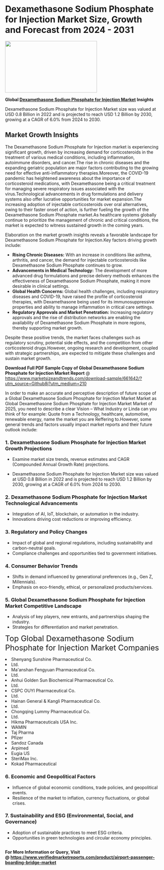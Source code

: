 <H1>Dexamethasone Sodium Phosphate for Injection Market Size, Growth and Forecast from 2024 - 2031</H1><img class="aligncenter size-medium wp-image-584254" src="https://thirdeyenews.in/wp-content/uploads/2024/09/Global-Market-Research-300x168.jpeg" alt="" width="300" height="168" /><p><strong>Global&nbsp;<a href="https://www.marketsizeandtrends.com/download-sample/661642/?utm_source=Github8j?utm_medium=210">Dexamethasone Sodium Phosphate for Injection Market</a> Insights</strong></p><p>Dexamethasone Sodium Phosphate for Injection Market size was valued at USD 0.8 Billion in 2022 and is projected to reach USD 1.2 Billion by 2030, growing at a CAGR of 6.0% from 2024 to 2030.</p><p><h2>Market Growth Insights</h2> <p>The Dexamethasone Sodium Phosphate for Injection market is experiencing significant growth, driven by increasing demand for corticosteroids in the treatment of various medical conditions, including inflammation, autoimmune disorders, and cancer.The rise in chronic diseases and the expanding geriatric population are major factors contributing to the growing need for effective anti-inflammatory therapies.Moreover, the COVID-19 pandemic has heightened awareness about the importance of corticosteroid medications, with Dexamethasone being a critical treatment for managing severe respiratory issues associated with the virus.Technological advancements in drug formulations and delivery systems also offer lucrative opportunities for market expansion.The increasing adoption of injectable corticosteroids over oral alternatives, owing to their faster onset of action, is further fueling the growth of the Dexamethasone Sodium Phosphate market.As healthcare systems globally continue to prioritize the management of chronic and critical conditions, the market is expected to witness sustained growth in the coming years.</p> <p>Elaboration on the market growth insights reveals a favorable landscape for Dexamethasone Sodium Phosphate for Injection.Key factors driving growth include:</p> <ul> <li><strong>Rising Chronic Diseases:</strong> With an increase in conditions like asthma, arthritis, and cancer, the demand for injectable corticosteroids like Dexamethasone Sodium Phosphate continues to grow.</li> <li><strong>Advancements in Medical Technology:</strong> The development of more advanced drug formulations and precise delivery methods enhances the effectiveness of Dexamethasone Sodium Phosphate, making it more desirable in clinical settings.</li> <li><strong>Global Health Concerns:</strong> Global health challenges, including respiratory diseases and COVID-19, have raised the profile of corticosteroid therapies, with Dexamethasone being used for its immunosuppressive properties and ability to manage inflammation in critical care settings.</li> <li><strong>Regulatory Approvals and Market Penetration:</strong> Increasing regulatory approvals and the rise of distribution networks are enabling the availability of Dexamethasone Sodium Phosphate in more regions, thereby supporting market growth.</li> </ul> <p>Despite these positive trends, the market faces challenges such as regulatory scrutiny, potential side effects, and the competition from other corticosteroid drugs.However, ongoing research and development, coupled with strategic partnerships, are expected to mitigate these challenges and sustain market growth.</p> <p><span class=""><strong>Download Full PDF Sample Copy of Global Dexamethasone Sodium Phosphate for Injection Market Report</strong> @ <a href="https://www.marketsizeandtrends.com/download-sample/661642/?utm_source=Github8j?utm_medium=210" target="_blank">https://www.marketsizeandtrends.com/download-sample/661642/?utm_source=Github8j?utm_medium=210</a></span></p><p>In order to make an accurate and perceptive description of future scope of a Global&nbsp;Dexamethasone Sodium Phosphate for Injection Market Market as Global&nbsp;Dexamethasone Sodium Phosphate for Injection Market Market of 2025, you need to describe a clear Vision &ndash; What Industry or Linda can you think of for example: Quote from a Technology, healthcare, automotive, renewable energy, name the market you are Reffering to.However, some general trends and factors usually impact market reports and their future outlook include:</p><h3>1.&nbsp;<strong>Dexamethasone Sodium Phosphate for Injection Market Growth Projections</strong></h3><ul><li>Examine market size trends, revenue estimates and CAGR (Compounded Annual Growth Rate) projections.</li><li><p>Dexamethasone Sodium Phosphate for Injection Market size was valued at USD 0.8 Billion in 2022 and is projected to reach USD 1.2 Billion by 2030, growing at a CAGR of 6.0% from 2024 to 2030.</p></li></ul><h3>2.&nbsp;<strong>Dexamethasone Sodium Phosphate for Injection Market Technological Advancements</strong></h3><ul><li>Integration of AI, IoT, blockchain, or automation in the industry.</li><li>Innovations driving cost reductions or improving efficiency.</li></ul><h3>3.&nbsp;<strong>Regulatory and Policy Changes</strong></h3><ul><li>Impact of global and regional regulations, including sustainability and carbon-neutral goals.</li><li>Compliance challenges and opportunities tied to government initiatives.</li></ul><h3>4.&nbsp;<strong>Consumer Behavior Trends</strong></h3><ul><li>Shifts in demand influenced by generational preferences (e.g., Gen Z, Millennials).</li><li>Emphasis on eco-friendly, ethical, or personalized products/services.</li></ul><h3>5.&nbsp;<strong>Global Dexamethasone Sodium Phosphate for Injection Market Competitive Landscape</strong></h3><ul><li>Analysis of key players, new entrants, and partnerships shaping the industry.</li><li>Strategies for differentiation and market penetration.</li></ul><p data-pm-slice="1 1 []"><span style="color: inherit; font-family: inherit; font-size: 25px;">Top Global Dexamethasone Sodium Phosphate for Injection Market Companies</span></p><div class="" data-test-id=""><p><li>Shenyang Sunshine Pharmaceutical Co.</li><li> Ltd.</li><li> Ma'anshan Fengyuan Pharmaceutical Co.</li><li> Ltd.</li><li> Anhui Golden Sun Biochemical Pharmaceutical Co.</li><li> Ltd.</li><li> CSPC OUYI Pharmaceutical Co.</li><li> Ltd.</li><li> Hainan General & Kangli Pharmaceutical Co.</li><li> Ltd.</li><li> Chongqing Lummy Pharmaceutical Co.</li><li> Ltd.</li><li> Hikma Pharmaceuticals USA Inc.</li><li> WAMIN</li><li> Taj Pharma</li><li> Pfizer</li><li> Sandoz Canada</li><li> Arpimed</li><li> Eugia US</li><li> SteriMax Inc.</li><li> Kokad Pharmaceutical</li></p></div><h3>6.&nbsp;<strong>Economic and Geopolitical Factors</strong></h3><ul><li>Influence of global economic conditions, trade policies, and geopolitical events.</li><li>Resilience of the market to inflation, currency fluctuations, or global crises.</li></ul><h3>7.&nbsp;<strong>Sustainability and ESG (Environmental, Social, and Governance)</strong></h3><ul><li>Adoption of sustainable practices to meet ESG criteria.</li><li>Opportunities in green technologies and circular economy principles.</li></ul><h2><strong style="font-size: 14px;">For More Information or Query, Visit @&nbsp;</strong><a style="background-color: #ffffff; font-size: 14px;" href="https://www.marketsizeandtrends.com/report/dexamethasone-sodium-phosphate-for-injection-market/" target="_blank">https://www.verifiedmarketreports.com/product/airport-passenger-boarding-bridge-market</a></h2>